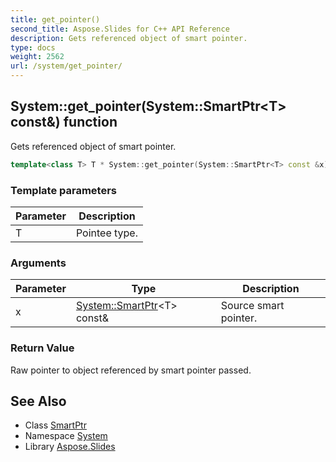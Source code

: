 ```yaml
---
title: get_pointer()
second_title: Aspose.Slides for C++ API Reference
description: Gets referenced object of smart pointer.
type: docs
weight: 2562
url: /system/get_pointer/
---
```

## System::get_pointer(System::SmartPtr\<T\> const\&) function


Gets referenced object of smart pointer.

```cpp
template<class T> T * System::get_pointer(System::SmartPtr<T> const &x)
```


### Template parameters

| Parameter | Description |
| --- | --- |
| T | Pointee type. |

### Arguments

| Parameter | Type | Description |
| --- | --- | --- |
| x | [System::SmartPtr](../smartptr/)\<T\> const\& | Source smart pointer. |

### Return Value

Raw pointer to object referenced by smart pointer passed.

## See Also

* Class [SmartPtr](../smartptr/)
* Namespace [System](../)
* Library [Aspose.Slides](../../)